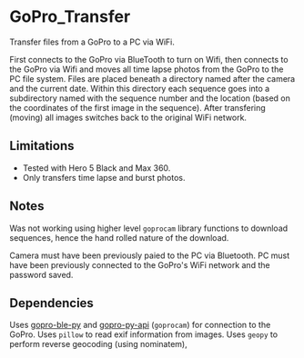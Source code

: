 # GoPro_Transfer
Transfer files from a GoPro to a PC via WiFi.

First connects to the GoPro via BlueTooth to turn on Wifi, then connects to the GoPro via Wifi and moves all time lapse photos from the GoPro to the PC file system.
Files are placed beneath a directory named after the camera and the current date.  Within this directory each sequence goes into a subdirectory named with the sequence number and the location (based on the coordinates of the first image in the sequence).
After transfering (moving) all images switches back to the original WiFi network.

## Limitations
- Tested with Hero 5 Black and Max 360.  
- Only transfers time lapse and burst photos.

## Notes
Was not working using higher level `goprocam` library functions to download sequences, hence the hand rolled nature of the download.

Camera must have been previously paied to the PC via Bluetooth.
PC must have been previously connected to the GoPro's WiFi network and the password saved.

## Dependencies
Uses [gopro-ble-py](https://github.com/roballey?tab=stars#:~:text=KonradIT%20/%20gopro%2Dble%2Dpy) and [gopro-py-api](https://github.com/KonradIT/gopro-py-api) (`goprocam`) for connection to the GoPro.
Uses `pillow` to read exif information from images.
Uses `geopy` to perform reverse geocoding (using nominatem),
